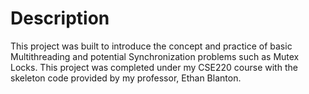 # Description 

This project was built to introduce the concept and practice of basic Multithreading and potential Synchronization problems such as Mutex Locks. This project was completed under my CSE220 course with the skeleton code provided by my professor, Ethan Blanton.
